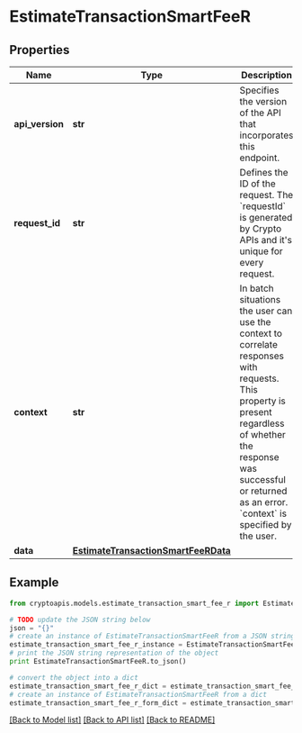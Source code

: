 # EstimateTransactionSmartFeeR


## Properties
Name | Type | Description | Notes
------------ | ------------- | ------------- | -------------
**api_version** | **str** | Specifies the version of the API that incorporates this endpoint. | 
**request_id** | **str** | Defines the ID of the request. The &#x60;requestId&#x60; is generated by Crypto APIs and it&#39;s unique for every request. | 
**context** | **str** | In batch situations the user can use the context to correlate responses with requests. This property is present regardless of whether the response was successful or returned as an error. &#x60;context&#x60; is specified by the user. | [optional] 
**data** | [**EstimateTransactionSmartFeeRData**](EstimateTransactionSmartFeeRData.md) |  | 

## Example

```python
from cryptoapis.models.estimate_transaction_smart_fee_r import EstimateTransactionSmartFeeR

# TODO update the JSON string below
json = "{}"
# create an instance of EstimateTransactionSmartFeeR from a JSON string
estimate_transaction_smart_fee_r_instance = EstimateTransactionSmartFeeR.from_json(json)
# print the JSON string representation of the object
print EstimateTransactionSmartFeeR.to_json()

# convert the object into a dict
estimate_transaction_smart_fee_r_dict = estimate_transaction_smart_fee_r_instance.to_dict()
# create an instance of EstimateTransactionSmartFeeR from a dict
estimate_transaction_smart_fee_r_form_dict = estimate_transaction_smart_fee_r.from_dict(estimate_transaction_smart_fee_r_dict)
```
[[Back to Model list]](../README.md#documentation-for-models) [[Back to API list]](../README.md#documentation-for-api-endpoints) [[Back to README]](../README.md)



